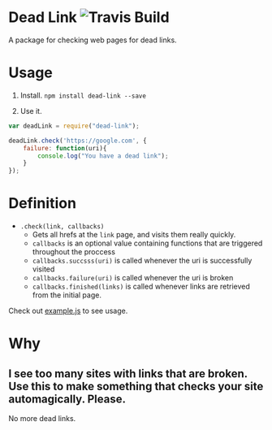 # Dead Link ![Travis Build](https://travis-ci.org/ghmeier/dead-link.svg?branch=master)
A package for checking web pages for dead links.

# Usage
1. Install.
`npm install dead-link --save`

2. Use it.
```javascript
var deadLink = require("dead-link");

deadLink.check('https://google.com', {
    failure: function(uri){
        console.log("You have a dead link");
    }
});
```

# Definition
* `.check(link, callbacks)`
  * Gets all hrefs at the `link` page, and visits them really quickly.
  * `callbacks` is an optional value containing functions that are triggered throughout the proccess
  * `callbacks.succsss(uri)` is called whenever the uri is successfully visited
  * `callbacks.failure(uri)` is called whenever the uri is broken
  * `callbacks.finished(links)` is called whenever links are retrieved from the initial page.

Check out [example.js](https://github.com/ghmeier/dead-link/blob/master/example.js) to see usage.

# Why
I see too many sites with links that are broken. Use this to make something that checks your site automagically. Please. 
---
No more dead links.
